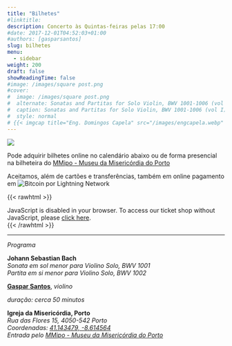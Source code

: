 ```yaml
---
title: "Bilhetes"
#linktitle:
description: Concerto às Quintas-feiras pelas 17:00
#date: 2017-12-01T04:52:03+01:00
#authors: [gasparsantos]
slug: bilhetes
menu: 
  - sidebar
weight: 200
draft: false
showReadingTime: false
#image: /images/square post.png
#cover:
#  image: /images/square post.png
#  alternate: Sonatas and Partitas for Solo Violin, BWV 1001-1006 (vol I) a
#  caption: Sonatas and Partitas for Solo Violin, BWV 1001-1006 (vol I)
#  style: normal
# {{< imgcap title="Eng. Domingos Capela" src="/images/engcapela.webp" >}}
---
```


![](/images/viralagenda.png)

Pode adquirir bilhetes online no calendário abaixo ou de forma presencial na bilheteira do [MMipo - Museu da Misericórdia do Porto](https://www.mmipo.pt/)

Aceitamos, além de cartões e transferências, também em online pagamento em ![Bitcoin por Lightning Network](/images/bitcoinsmall.png)

{{< rawhtml >}}
<link rel="stylesheet" type="text/css" href="https://pretix.eu/gfs/bach2022/widget/v1.css">
<script type="text/javascript" src="https://pretix.eu/widget/v1.pt-pt.js" async></script>

<pretix-widget event="https://pretix.eu/gfs/bach2022/"></pretix-widget>
<noscript>
   <div class="pretix-widget">
        <div class="pretix-widget-info-message">
            JavaScript is disabled in your browser. To access our ticket shop without JavaScript, please <a target="_blank" rel="noopener" href="https://pretix.eu/gfs/bach2022/">click here</a>.
        </div>
    </div>
</noscript>
{{< /rawhtml >}}

---

*Programa*

**Johann Sebastian Bach**  
*Sonata em sol menor para Violino Solo, BWV 1001*  
*Partita em si menor para Violino Solo, BWV 1002*  

**[Gaspar Santos](/)**, *violino*

*duração: cerca 50 minutos*

**Igreja da Misericórdia, Porto**  
*Rua das Flores 15, 4050-542 Porto*  
*Coordenadas: [41.143479, -8.614564](https://goo.gl/maps/teqWd1yQMZQuCEBG7)*  
*Entrada pelo [MMipo - Museu da Misericórdia do Porto](https://www.mmipo.pt/)*  
